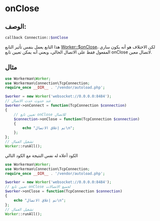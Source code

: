 # onClose
## الوصف:
```php
callback Connection::$onClose
```

هذا التابع يعمل بنفس تأثير التابع [Worker::$onClose](../worker/on-close.md)، لكن الاختلاف هو أنه يكون ساري المفعول فقط على الاتصال الحالي، ويعني أنه يمكن تعيين تابع onClose لاتصال معين.

## مثال

```php
use Workerman\Worker;
use Workerman\Connection\TcpConnection;
require_once __DIR__ . '/vendor/autoload.php';

$worker = new Worker('websocket://0.0.0.0:8484');
// عند حدوث حدث الاتصال
$worker->onConnect = function(TcpConnection $connection)
{
    // تعيين تابع onClose للاتصال
    $connection->onClose = function(TcpConnection $connection)
    {
        echo "تم إغلاق الاتصال\n";
    };
};
// تشغيل العمال
Worker::runAll();
```

الكود أعلاه له نفس النتيجة مع الكود التالي

```php
use Workerman\Worker;
use Workerman\Connection\TcpConnection;
require_once __DIR__ . '/vendor/autoload.php';

$worker = new Worker('websocket://0.0.0.0:8484');
// تعيين تابع onClose لجميع الاتصالات
$worker->onClose = function(TcpConnection $connection)
{
    echo "تم إغلاق الاتصال\n";
};
// تشغيل العمال
Worker::runAll();
```

